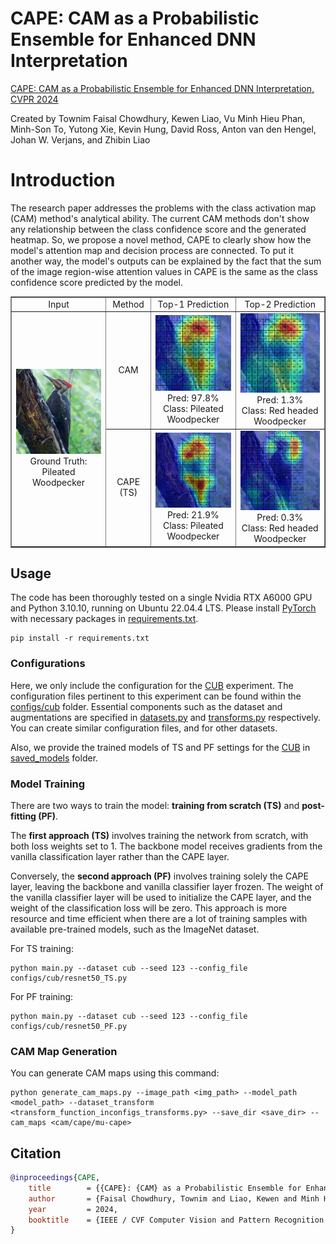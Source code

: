 # CAPE: CAM as a Probabilistic Ensemble for Enhanced DNN Interpretation

[CAPE: CAM as a Probabilistic Ensemble for Enhanced DNN Interpretation, CVPR 2024](https://arxiv.org/abs/2404.02388)

Created by Townim Faisal Chowdhury, Kewen Liao, Vu Minh Hieu Phan, Minh-Son To, Yutong Xie, Kevin Hung, David Ross, Anton van den Hengel, Johan W. Verjans, and Zhibin Liao

# Introduction

The research paper addresses the problems with the class activation map (CAM) method's analytical ability. The current CAM methods don't show any relationship between the class confidence score and the generated heatmap. So, we propose a novel method, CAPE to clearly show how the model's attention map and decision process are connected. To put it another way, the model's outputs can be explained by the fact that the sum of the image region-wise attention values in CAPE is the same as the class confidence score predicted by the model.

<table border="1">
  <tr>
    <td style="text-align: center;">Input</td>
    <td style="text-align: center;">Method</td>
    <td style="text-align: center;">Top-1 Prediction</td>
    <td style="text-align: center;">Top-2 Prediction</td>
  </tr>
  <tr>
    <td rowspan="6" style="text-align: center;">
    <img src="assets/Pileated_Woodpecker_0083_180038.jpg_original.jpg" width="190" alt="Original"/>
    <br>Ground Truth: Pileated Woodpecker
    </td>
    <td style="text-align: center;">CAM</td>
    <td style="text-align: center;">
    <img src="assets/top-1/Pileated_Woodpecker_0083_180038.jpg_cam_pred_187_confidence_score_0.978.jpg" width="190" alt="Original"/>
    <br>Pred: 97.8% <br>Class: Pileated Woodpecker
    </td>
    <td style="text-align: center;">
    <img src="assets/top-2/Pileated_Woodpecker_0083_180038.jpg_cam_pred_190_confidence_score_0.013.jpg" width="190" /> 
    <br>Pred: 1.3% <br>Class: Red headed Woodpecker
    </td>
  </tr>
  <tr>
    <td style="text-align: center;">CAPE (TS)</td>
    <td style="text-align: center;">
    <img src="assets/top-1/Pileated_Woodpecker_0083_180038.jpg_cape_pred_187_confidence_score_0.219.jpg" width="190" alt="Original"/>
    <br>Pred: 21.9% <br>Class: Pileated Woodpecker
    </td>
    <td style="text-align: center;">
    <img src="assets/top-2/Pileated_Woodpecker_0083_180038.jpg_cape_pred_190_confidence_score_0.034.jpg" width="190" /> 
    <br>Pred: 0.3% <br>Class: Red headed Woodpecker
    </td>
  </tr>

</table>


## Usage
The code has been thoroughly tested on a single Nvidia RTX A6000 GPU and Python 3.10.10, running on Ubuntu 22.04.4 LTS. Please install [PyTorch](https://pytorch.org/get-started/locally/) with necessary packages in [requirements.txt](requirements.txt).
```
pip install -r requirements.txt
```

### Configurations
Here, we only include the configuration for the [CUB]( http://www.vision.caltech.edu/visipedia/CUB-200-2011.html) experiment. 
The configuration files pertinent to this experiment can be found within the [configs/cub](configs/cub) folder. Essential components such as the dataset and augmentations are specified in [datasets.py](datasets.py) and [transforms.py](configs/transforms.py) respectively.
You can create similar configuration files, and  for other datasets. 

Also, we provide the trained models of TS and PF settings for the [CUB]( http://www.vision.caltech.edu/visipedia/CUB-200-2011.html) in [saved_models](./saved_models) folder.

### Model Training
There are two ways to train the model: **training from scratch (TS)** and **post-fitting (PF)**.

The **first approach (TS)** involves training the network from scratch, with both loss weights set to 1. The backbone model receives gradients from the vanilla classification layer rather than the CAPE layer.

Conversely, the **second approach (PF)** involves training solely the CAPE layer, leaving the backbone and vanilla classifier layer frozen. The weight of the vanilla classifier layer will be used to initialize the CAPE layer, and the weight of the classification loss will be zero. This approach is more resource and time efficient when there are a lot of training samples with available pre-trained models, such as the ImageNet dataset.

For TS training:
```
python main.py --dataset cub --seed 123 --config_file configs/cub/resnet50_TS.py
```

For PF training:
```
python main.py --dataset cub --seed 123 --config_file configs/cub/resnet50_PF.py
```

### CAM Map Generation
You can generate CAM maps using this command:
```
python generate_cam_maps.py --image_path <img_path> --model_path <model_path> --dataset_transform <transform_function_inconfigs_transforms.py> --save_dir <save_dir> --cam_maps <cam/cape/mu-cape>
```


## Citation

```bibtex
@inproceedings{CAPE,
	title        = {{CAPE}: {CAM} as a Probabilistic Ensemble for Enhanced DNN Interpretation},
	author       = {Faisal Chowdhury, Townim and Liao, Kewen and Minh Hieu Phan, Vu and To, Minh-Son and Xie, Yutong and Hung, Kevin and Ross, David and Hengel, Anton van den and W. Verjans, Johan and Liao, Zhibin},
	year         = 2024,
	booktitle    = {IEEE / CVF Computer Vision and Pattern Recognition Conference (CVPR)}
}

```